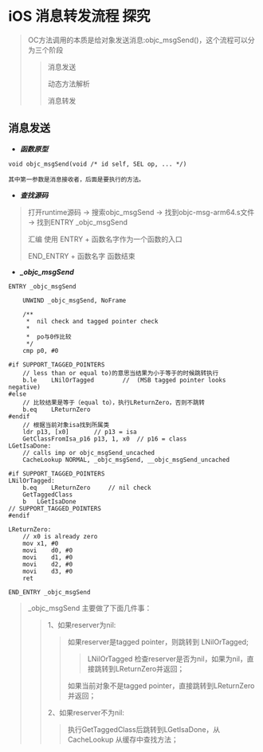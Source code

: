 # iOS 消息转发流程 探究

> OC方法调用的本质是给对象发送消息:objc_msgSend()，这个流程可以分为三个阶段
> > 消息发送
> > 
> > 动态方法解析
> > 
> > 消息转发

## **消息发送**

* ***函数原型***

```
void objc_msgSend(void /* id self, SEL op, ... */)

其中第一参数是消息接收者，后面是要执行的方法。
```
* ***查找源码***

> 打开runtime源码 -> 搜索objc_msgSend -> 找到objc-msg-arm64.s文件 -> 找到ENTRY _objc_msgSend
> 
> 汇编 使用 ENTRY + 函数名字作为一个函数的入口
> 
> END_ENTRY + 函数名字 函数结束

* ***_objc_msgSend***
```
ENTRY _objc_msgSend

	UNWIND _objc_msgSend, NoFrame

	/** 
	 *  nil check and tagged pointer check
	 *
	 *  po与0作比较
	 */ 
	cmp	p0, #0
	
#if SUPPORT_TAGGED_POINTERS
	// less than or equal to)的意思当结果为小于等于的时候跳转执行
	b.le	LNilOrTagged		//  (MSB tagged pointer looks negative)
#else
	// 比较结果是等于（equal to），执行LReturnZero，否则不跳转
	b.eq	LReturnZero
#endif
	// 根据当前对象isa找到所属类
	ldr	p13, [x0]		// p13 = isa
	GetClassFromIsa_p16 p13, 1, x0	// p16 = class
LGetIsaDone:
	// calls imp or objc_msgSend_uncached
	CacheLookup NORMAL, _objc_msgSend, __objc_msgSend_uncached

#if SUPPORT_TAGGED_POINTERS
LNilOrTagged:
	b.eq	LReturnZero		// nil check
	GetTaggedClass
	b	LGetIsaDone
// SUPPORT_TAGGED_POINTERS
#endif

LReturnZero:
	// x0 is already zero
	mov	x1, #0
	movi	d0, #0
	movi	d1, #0
	movi	d2, #0
	movi	d3, #0
	ret
	
END_ENTRY _objc_msgSend
```
> _objc_msgSend 主要做了下面几件事：
> 
> > 1、如果reserver为nil:
> >
> > > 如果reserver是tagged pointer，则跳转到 LNilOrTagged;
> > > 
> > > > LNilOrTagged 检查reserver是否为nil，如果为nil，直接跳转到LReturnZero并返回；
> > > > 
> > > 如果当前对象不是tagged pointer，直接跳转到LReturnZero并返回；
> > > >
> > 2、如果reserver不为nil:
> > 
> > > 执行GetTaggedClass后跳转到LGetIsaDone，从CacheLookup 从缓存中查找方法；
> > > 
>
